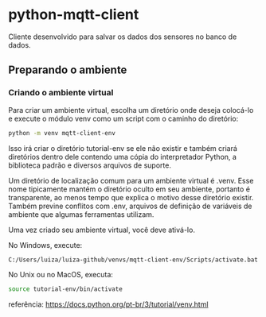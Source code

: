 # python-mqtt-client
Cliente desenvolvido para salvar os dados dos sensores no banco de dados.

## Preparando o ambiente

### Criando o ambiente virtual 
Para criar um ambiente virtual, escolha um diretório onde deseja colocá-lo e execute o módulo venv como um script com o caminho do diretório:

``` bash 
python -m venv mqtt-client-env
```

Isso irá criar o diretório tutorial-env se ele não existir e também criará diretórios dentro dele contendo uma cópia do interpretador Python, a biblioteca padrão e diversos arquivos de suporte.

Um diretório de localização comum para um ambiente virtual é .venv. Esse nome tipicamente mantém o diretório oculto em seu ambiente, portanto é transparente, ao menos tempo que explica o motivo desse diretório existir. Também previne conflitos com .env, arquivos de definição de variáveis de ambiente que algumas ferramentas utilizam.

Uma vez criado seu ambiente virtual, você deve ativá-lo.

No Windows, execute:

``` bash 
C:/Users/luiza/luiza-github/venvs/mqtt-client-env/Scripts/activate.bat
```
No Unix ou no MacOS, executa:

``` bash 
source tutorial-env/bin/activate
```
referência: https://docs.python.org/pt-br/3/tutorial/venv.html
